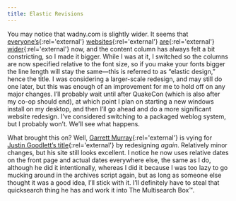 ```yaml
---
title: Elastic Revisions
---
```

You may notice that wadny.com is slightly wider. It seems that [everyone’s](http://binarybonsai.com/ "Binary Bonsai"){:rel='external'} [websites](http://www.maniacalrage.net/ "Maniacal Rage"){:rel='external'} [are](http://www.kottke.org/ "kottke.org"){:rel='external'} [wider](http://www.1976design.com/blog/ "1976design.com blog"){:rel='external'} now, and the content column has always felt a bit constricting, so I made it bigger. While I was at it, I switched so the columns are now specified relative to the font size, so if you make your fonts bigger the line length will stay the same—this is referred to as “elastic design,” hence the title. I was considering a larger-scale redesign, and may still do one later, but this was enough of an improvement for me to hold off on any major changes. I’ll probably wait until after QuakeCon (which is also after my co-op should end), at which point I plan on starting a new windows install on my desktop, and then I’ll go ahead and do a more significant website redesign. I’ve considered switching to a packaged weblog system, but I probably won’t. We’ll see what happens.

What brought this on? Well, [Garrett Murray](http://www.maniacalrage.net/ "Maniacal Rage: Senseless acts of writing"){:rel='external'} is vying for [Justin Goodlett’s title](http://9rules.com/whitespace/whitespace/first_ever_whitespace_awards.php "Whitespace: First Ever Whitespace Awards"){:rel='external'} by redesigning *again*. Relatively minor changes, but his site still looks excellent. I notice he now uses relative dates on the front page and actual dates everywhere else, the same as I do, although he did it intentionally, whereas I did it because I was too lazy to go mucking around in the archives script again, but as long as someone else thought it was a good idea, I’ll stick with it. I’ll definitely have to steal that quicksearch thing he has and work it into The Multisearch Box™.